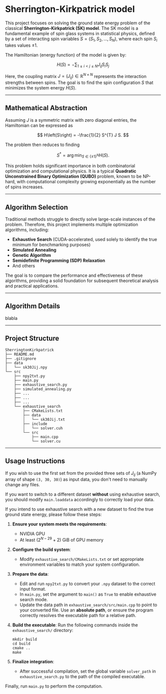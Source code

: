 # Sherrington-Kirkpatrick model

This project focuses on solving the ground state energy problem of the classical **Sherrington-Kirkpatrick (SK) model**. The SK model is a fundamental example of spin glass systems in statistical physics, defined by a set of interacting spin variables $S = \left(S_{1}, S_{2}, \dots, S_{N}\right)$, where each spin $S_{i}$ takes values $\pm 1$.

The Hamiltonian (energy function) of the model is given by:

$$
H(S) = - \sum_{1 \leq i < j \leq N} J_{ij} S_{i} S_{j}
$$

Here, the coupling matrix $J = \left(J_{ij}\right) \in \mathbb{R}^{N \times N}$ represents the interaction strengths between spins. The goal is to find the spin configuration $S$ that minimizes the system energy $H\left(S\right)$.

---

## Mathematical Abstraction

Assuming $J$ is a symmetric matrix with zero diagonal entries, the Hamiltonian can be expressed as

$$
H\left(S\right) = -\frac{1}{2} S^{T} J S.
$$

The problem then reduces to finding

$$
S^* = \arg \min_{S \in \left\{\pm 1\right\}^N} H\left(S\right).
$$

This problem holds significant importance in both combinatorial optimization and computational physics. It is a typical **Quadratic Unconstrained Binary Optimization (QUBO)** problem, known to be NP-hard, with computational complexity growing exponentially as the number of spins increases.

---

## Algorithm Selection

Traditional methods struggle to directly solve large-scale instances of the problem. Therefore, this project implements multiple optimization algorithms, including:

* **Exhaustive Search** (CUDA-accelerated, used solely to identify the true minimum for benchmarking purposes)
* **Simulated Annealing**
* **Genetic Algorithm**
* **Semidefinite Programming (SDP) Relaxation**
* And others

The goal is to compare the performance and effectiveness of these algorithms, providing a solid foundation for subsequent theoretical analysis and practical applications.

---

## Algorithm Details

blabla

---

## Project Structure

```text
SherringtonKirkpatrick
├── README.md
├── .gitignore
├── data
│   └── sk30Jij.npy
└── src
    ├── npy2txt.py
    ├── main.py
    ├── exhaustive_search.py
    ├── simulated_annealing.py
    ├── ...
    ├── ...
    ├── ...
    └── exhaustive_search
        ├── CMakeLists.txt
        ├── data
        │   └── sk30Jij.txt
        ├── include
        │   └── solver.cuh
        └── src
            ├── main.cpp
            └── solver.cu
```

---

## Usage Instructions

If you wish to use the first set from the provided three sets of $J_{ij}$ (a NumPy array of shape `(3, 30, 30)`) as input data, you don't need to manually change any files.

If you want to switch to a different dataset **without** using exhaustive search, you should modify `main.loaddata` accordingly to correctly load your data.

If you intend to use exhaustive search with a new dataset to find the true ground state energy, please follow these steps:

1. **Ensure your system meets the requirements**:

    * NVIDIA GPU
    * At least $\left(2^{N-29}+2\right)$ GiB of GPU memory

2. **Configure the build system**:

    * Modify `exhaustive_search/CMakeLists.txt` or set appropriate environment variables to match your system configuration.

3. **Prepare the data**:

    * Edit and run `npy2txt.py` to convert your `.npy` dataset to the correct input format.
    * In `main.py`, set the argument to `main()` as `True` to enable exhaustive search mode.
    * Update the data path in `exhaustive_search/src/main.cpp` to point to your converted file.
      Use an **absolute path**, or ensure the program correctly resolves the executable path for a relative path.

4. **Build the executable**:
   Run the following commands inside the `exhaustive_search/` directory:

   ```shell
   mkdir build
   cd build
   cmake ..
   make
   ```

5. **Finalize integration**:

    * After successful compilation, set the global variable `solver_path` in `exhaustive_search.py` to the path of the compiled executable.

Finally, run `main.py` to perform the computation.
